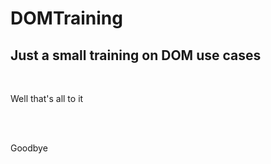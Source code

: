 # DOMTraining

<h2>Just a small training on DOM use cases</h2>
<br>
<p>Well that's all to it</p>
<br><br>
<p>Goodbye</p>